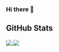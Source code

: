 ### Hi there 👋

<!--
**yazninja/yazninja** is a ✨ _special_ ✨ repository because its `README.md` (this file) appears on your GitHub profile.

Here are some ideas to get you started:

- 🔭 I’m currently working on ...
- 🌱 I’m currently learning ...
- 👯 I’m looking to collaborate on ...
- 🤔 I’m looking for help with ...
- 💬 Ask me about ...
- 📫 How to reach me: ...
- 😄 Pronouns: ...
- ⚡ Fun fact: ...
-->
## GitHub Stats

<a href="https://github.com/yazninja/yazninja">
  <img align="center" src="https://github-readme-stats.vercel.app/api/top-langs/?username=yazninja&theme=github_dark&card_width=50&langs_count=10" />
</a>
<a href="https://github.com/yazninja/yazninja">
  <img align="center" src="https://github-readme-stats.vercel.app/api?username=yazninja&count_private=true&show_icons=true" />
</a>
